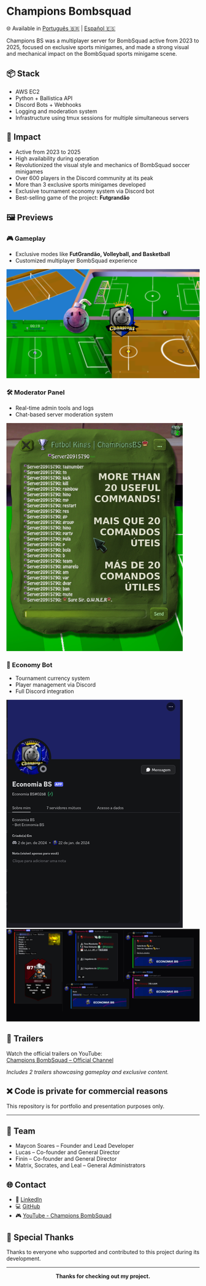 # Champions Bombsquad

🌐 Available in [Português 🇧🇷](./README.pt-br.md) | [Español 🇪🇸](./README.es.md)

Champions BS was a multiplayer server for BombSquad active from 2023 to 2025, focused on exclusive sports minigames, and made a strong visual and mechanical impact on the BombSquad sports minigame scene.

## 📦 Stack
- AWS EC2  
- Python + Ballistica API  
- Discord Bots + Webhooks  
- Logging and moderation system  
- Infrastructure using tmux sessions for multiple simultaneous servers  

## 🧠 Impact
- Active from 2023 to 2025  
- High availability during operation  
- Revolutionized the visual style and mechanics of BombSquad soccer minigames  
- Over 600 players in the Discord community at its peak  
- More than 3 exclusive sports minigames developed  
- Exclusive tournament economy system via Discord bot  
- Best-selling game of the project: **Futgrandão**

## 🖼️ Previews

### 🎮 Gameplay
- Exclusive modes like **FutGrandão, Volleyball, and Basketball**  
- Customized multiplayer BombSquad experience

![gameplay](assets/gameplay.jpg)

### 🛠️ Moderator Panel
- Real-time admin tools and logs  
- Chat-based server moderation system

![chat-admin](assets/chat-admin.jpg)

### 🤖 Economy Bot
- Tournament currency system  
- Player management via Discord  
- Full Discord integration

![discord-bot](assets/discord-bot.jpg)
![discord-bot2](assets/discord-bot2.jpg)

## 🎥 Trailers

Watch the official trailers on YouTube:  
[Champions BombSquad – Official Channel](https://www.youtube.com/@ChampionsBombSquad)  

*Includes 2 trailers showcasing gameplay and exclusive content.*

## ❌ Code is private for commercial reasons  
This repository is for portfolio and presentation purposes only.

---

## 👥 Team

- Maycon Soares – Founder and Lead Developer  
- Lucas – Co-founder and General Director  
- Finin – Co-founder and General Director  
- Matrix, Socrates, and Leal – General Administrators  

## 🌐 Contact
- 🧠 [LinkedIn](https://linkedin.com/in/devmaycon/)  
- 💻 [GitHub](https://github.com/devmaycon/)  
- 🎮 [YouTube - Champions BombSquad](https://www.youtube.com/@ChampionsBombSquad)

## 🤝 Special Thanks
Thanks to everyone who supported and contributed to this project during its development.

---

<p align=center><b>Thanks for checking out my project.</b></p>
